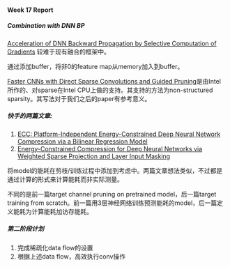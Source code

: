 
#### Week 17 Report

##### Combination with DNN BP


[Acceleration of DNN Backward Propagation by Selective Computation of Gradients](https://dl.acm.org/citation.cfm?id=3317755) 较难于现有融合的框架中。

通过添加buffer，将非0的feature map从memory加入到buffer。


[Faster CNNs with Direct Sparse Convolutions and Guided Pruning](https://arxiv.org/abs/1608.01409)是由Intel所作的、对sparse在Intel CPU上做的支持。其支持的方法为non-structured sparsity。其写法对于我们之后的paper有参考意义。

##### 快手的两篇文章:
1. [ECC: Platform-Independent Energy-Constrained Deep Neural Network Compression via a Bilinear Regression Model](https://arxiv.org/abs/1812.01803)
2. [Energy-Constrained Compression for Deep Neural Networks via Weighted Sparse Projection and Layer Input Masking](https://openreview.net/forum?id=BylBr3C9K7)

将model的能耗在剪枝/训练过程中添加到考虑中。两篇文章想法类似，不过都是通过计算的形式来计算能耗而非实际测量。

不同的是前一篇target channel pruning on pretrained model，后一篇target training from scratch。前一篇用3层神经网络训练预测能耗的model，后一篇定义能耗为计算能耗加访存能耗。

##### 第二阶段计划
1. 完成稀疏化data flow的设置
2. 根据上述data flow，高效执行conv操作
